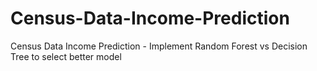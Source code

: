 # Census-Data-Income-Prediction
Census Data Income Prediction - Implement Random Forest vs Decision Tree to select better model
